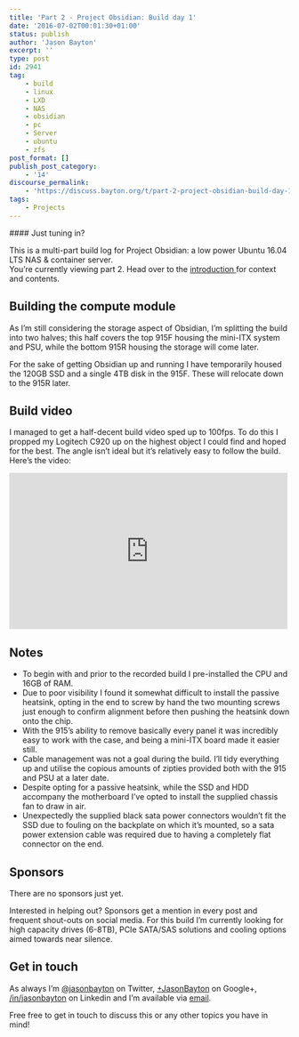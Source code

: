 ```yaml
---
title: 'Part 2 - Project Obsidian: Build day 1'
date: '2016-07-02T00:01:30+01:00'
status: publish
author: 'Jason Bayton'
excerpt: ''
type: post
id: 2941
tag:
    - build
    - linux
    - LXD
    - NAS
    - obsidian
    - pc
    - Server
    - ubuntu
    - zfs
post_format: []
publish_post_category:
    - '14'
discourse_permalink:
    - 'https://discuss.bayton.org/t/part-2-project-obsidian-build-day-1/107'
tags:
    - Projects
---
```

<div class="callout callout-default">#### Just tuning in?

This is a multi-part build log for Project Obsidian: a low power Ubuntu 16.04 LTS NAS &amp; container server.  
You’re currently viewing part 2. Head over to the [introduction ](/2016/06/part-0-project-obsidian-nas-app-server-build/)for context and contents.

</div>

Building the compute module
---------------------------

As I’m still considering the storage aspect of Obsidian, I’m splitting the build into two halves; this half covers the top 915F housing the mini-ITX system and PSU, while the bottom 915R housing the storage will come later.

For the sake of getting Obsidian up and running I have temporarily housed the 120GB SSD and a single 4TB disk in the 915F. These will relocate down to the 915R later.

Build video
-----------

I managed to get a half-decent build video sped up to 100fps. To do this I propped my Logitech C920 up on the highest object I could find and hoped for the best. The angle isn’t ideal but it’s relatively easy to follow the build. Here’s the video:

<iframe allow="accelerometer; autoplay; encrypted-media; gyroscope; picture-in-picture" allowfullscreen="" frameborder="0" height="281" loading="lazy" src="https://www.youtube.com/embed/C9osk0UKnMA?feature=oembed" title="Part 2 - Project Obsidian: Build video 1" width="500"></iframe>

Notes
-----

- To begin with and prior to the recorded build I pre-installed the CPU and 16GB of RAM.
- Due to poor visibility I found it somewhat difficult to install the passive heatsink, opting in the end to screw by hand the two mounting screws just enough to confirm alignment before then pushing the heatsink down onto the chip.
- With the 915’s ability to remove basically every panel it was incredibly easy to work with the case, and being a mini-ITX board made it easier still.
- Cable management was not a goal during the build. I’ll tidy everything up and utilise the copious amounts of zipties provided both with the 915 and PSU at a later date.
- Despite opting for a passive heatsink, while the SSD and HDD accompany the motherboard I’ve opted to install the supplied chassis fan to draw in air.
- Unexpectedly the supplied black sata power connectors wouldn’t fit the SSD due to fouling on the backplate on which it’s mounted, so a sata power extension cable was required due to having a completely flat connector on the end.

Sponsors
--------

There are no sponsors just yet.

Interested in helping out? Sponsors get a mention in every post and frequent shout-outs on social media. For this build I’m currently looking for high capacity drives (6-8TB), PCIe SATA/SAS solutions and cooling options aimed towards near silence.

Get in touch
------------

As always I’m [@jasonbayton](//twitter.com/jasonbayton) on Twitter, [+JasonBayton](https://twitter.com/jasonbayton) on Google+, [/in/jasonbayton](//linkedin.com/in/jasonbayton) on Linkedin and I’m available via [email](mailto:jason@bayton.org).

Free free to get in touch to discuss this or any other topics you have in mind!